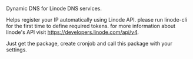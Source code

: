 Dynamic DNS for Linode DNS services.

Helps register your IP automatically using Linode API. please run linode-cli for the first time to define required tokens.
for more information about linode's API visit https://developers.linode.com/api/v4.

Just get the package, create cronjob and call this package with your settings.